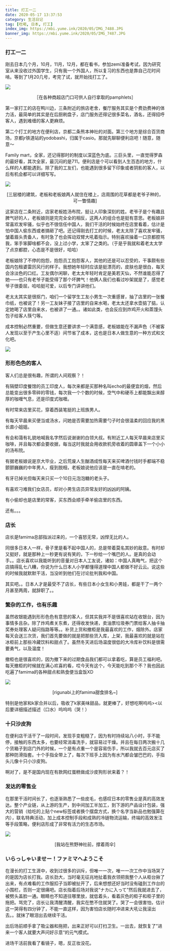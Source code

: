 ```yaml
---
title: 打工一二
date: 2020-05-17 13:37:53
category: 生活日记
tag: [吃喝, 日本, 打工]
index_img: https://mbi.yume.ink/2020/05/IMG_7488.JPG
banner_img: https://mbi.yume.ink/2020/05/IMG_7487.JPG
---
```


###  打工一二

刚去日本几个月，10月，11月，12月，都在看书，参加zemi准备考试，因为研究室从来没收过外国学生，只有我一个外国人，所以复习的东西也是靠自己花时间啃。等到了1月20几号，考完了试，就开始找打工了。

![](https://mbi.yume.ink/2020/05/IMG_7537.JPG)

<p align='center'>［在各种商超店门口可供人自行拿取的pamphlets］</p>

第一家打工的店在鸭川边，三条附近的旅店老舍，餐厅服务其实是个费劲费神的体力活，最简单的其实是在后厨刷盘子，店门服务还得记很多菜名，酒名，还得招呼客人，遇到难缠的客人更麻烦。

第二个打工的地方在便利店，京都二条熊本神社的对面。第三个地方是综合百货商场，京都jr铁道站的yodobashi，归属于casio。那就先聊聊便利店吧！随意，随意～

Family mart，全家，还记得那时的制度以深蓝色为底。三巨头里，一直觉得罗森的最好看，其次全家，最沉闷的是711。便利店是个可以看到人生百态的地方，什么样的人都能遇到。除了我的工友们，也能遇到很多留下印象或者阴影的客人，以后有机会都可以详细写写。

![](https://mbi.yume.ink/2020/05/IMG_7540.JPG)

<p align='center'>[三层楼的建筑，老板和老板娘两人就住在楼上，店周围的花草都是老爷子种的，可一瞥情趣]</p>

这家店在二条附近，店家老板姓汤布院，挺让人印象深刻的姓。老爷子是个有趣且脾气好的人，老板娘则是完完全全的相反，这两人的组合也是挺有意思。老板娘非常喜欢发牢骚，似乎也不很信任中国人，我们干活的时候始终在店里看着，估计是怕中国人偷东西或者搞砸了吧。还记得刚去打工的时候，老太太除了喜欢发牢骚，皱着眉头责备人，有时急了也会挥动双臂大吼着指示。特别喜欢操着一口京都腔骂我，笨手笨脚啥都不会，没上过小学，太笨了之类的。（于是乎我就和着老太太学了点京都腔，心态是不是很好，哈哈）

老板娘除了不停的抱怨，抱怨员工抱怨客人，其他的还是可以忍受的，干事颇有些国内包租婆雷厉风行的样子。我想她年轻时应该是挺漂亮的，皮肤也是很白，每天会涂淡色的口红。工友偶尔闲聊，老太太年轻时肯定是美若天仙，不然谁能忍得了她——也只有老爷子能受得了那个坏脾气！他俩人我们也看过吵架就是了，感觉老爷子很委屈，哈哈挺可爱，以后专门讲讲他们。

老太太其实是很抠门，咱们一个留学生工友小男生一次重感冒，抽了店里的一张餐巾纸，也被说了！另一工友妹子接了店里的自来水喝，老太太还拿水壶掂了掂，认定她喝了店里自来水，也被讲了一通。。诸如此类，也会反应到炸鸡开火和蒸馒头包子给客人筷勺等。

成本控制必然重要，但做生意还要讲求一个满意感，老板娘能在不漏声色（不被客人发现以至于产生心里不适）间节省了成本，这也是日本人做生意的一种方式和文化吧。

![](https://mbi.yume.ink/2020/05/IMG_7541.JPG)

### 形形色色的客人

客人们总是很有趣，所谓的人间观察？！

有隔壁印度餐馆的员工印度人，每次来都是买那种名叫echo的最便宜的烟，然后总能变出很多零碎的零钱，每次我一个个数的时候，空气中和硬币上都能飘出来醇厚的咖喱气息，还是印度式咖喱。

有时常来店里买花，穿着西装笔挺的上班族男人。

有每天早晨来买便当或汤水，问她是否需要加热需要勺子时会很温柔的回应我的黑长直小姐姐。

有会和蔼有礼貌地喊我名字然后说谢谢的白领大叔。有附近工人每天早晨来店里买咖啡，并且每次都会要收据，每当这时我就会用收款机旁收着的圆章盖下一个小小的汤布院。

有据老板娘说是京大毕业，之后荒废人生酗酒成性每天来买啤酒付钱时手都端不稳颤颤巍巍的中年男人，瘦到脱相，老板娘说他应该是一直在啃老的。

有牙已掉光但每天来只买一个10日元泡泡糖的老头子。

有喜欢刁难我们女店员，却对小男生店员异常友好的凶凶的阿姨。

有小偷却也是店里的常客，买东西会顺手牵羊偷店里的东西。

还有。。。

### 店长

店长是famima总部指派过来的，一个喜怒无常，凶悍无比的人。

同很多日本人一样，骨子里是看不起中国人的，总是带着莫名其妙的敌意。有时却又挺好，就是那种上一秒更有说有笑的，下一秒给一个嘴巴的人。是真的会动手。。店长喜欢以我能听到的音量对日本人工友说，诸如：中国人真晦气，把这个店搞得乱七八糟，你说为什么日本人小学都懂得道理中国人都做不好云云。说这些的时候我就默默干活，当没听到他们在讨论批判我和中国。

其实吧。。日本人才是最受不了店长，有些日本小女生和小男娃，都是干了一两个月甚至两周，就辞职了。。

### 繁杂的工作，也有乐趣

虽然收银能遇到形形色色有意思的客人，但其实我并不是很喜欢站在收银台，因为事情多且杂。除了炸鸡煮关东煮，还得收发快递，卖油票垃圾券门票给客人抽卡抽奖券处理客人疑问指路等等。。补货上货和撤柜是我最喜欢的工作，烟除外。店家每天会送三次货，我们首先要做的就是把那些货入库，上架，我最喜欢的就是站在冰柜前上那些冷藏饮料和甜点了。虽然冬天进后场温度很低的大冷库补饮料是很需要勇气，以及温度！

撤柜也是很喜欢的，因为撤下来的过期食品我们都可以拿着吃，算是员工福利吧。每天撤柜的时候就在满心欢喜的看，哎今天有这个，今天能吃到那个不？我也因此吃遍了famima的各种甜点和熟食便当盒饭XD

![](https://mbi.yume.ink/2020/05/IMG_7544.PNG)

<p align='center'>[rigunabi上的famima甜食排名~]</p>

特别是他家和k家合并以后，吸收了k家美味甜品，就更棒了，好想吃啊呜呜><以后要详细描述描述（口水）呜呜呜（哭！）

### 十只沙皮狗

在便利店干活干了一段时间，发现手变粗糙了，因为有时持续站八小时，手不能停，接触的东西太多，也要经常消毒洗手，就容易过干燥。并且在每日两次搬十几个货箱子到店门外的时候，一个是有点重一个是容易伤手，所以我就去百元店买了那种防滑指套。十个手指全带上了，每次下班手上因为有水汽都会皱巴巴的，手指头儿像十只小沙皮狗。

啊对了，是不是国内现在有款网红蛋糕做成沙皮狗形状来着？！

### 发达的零售业

在那里干活时间长了，也逐渐熟悉了一些皮毛，也感叹日本的零售业是真的高效发达。整个产业链，从上游的生产，到中间加工半加工，到下游的产品设计包装，强大的营销（给吃的上贴个new标签或者换个摆盘方式，换个名字当新品也勉强算在内），联名特典活动，加上成本控制手段和成熟的冷链物流运输，终端的高效发注等手段策略，便利店形成了非常有活力的生态市场。

![](https://mbi.yume.ink/2020/05/IMG_7543.JPG)

<p align='center'>[我站在熊野神社前，撑着雨伞]</p>

### いらっしゃいませー！ファミマへようこそ

在漫长的打工生涯中，收到过很多的训斥，但唯一一次，唯一一次工作中当场哭了的是因为店长打我。店长劲大，当时毫无征兆地扯着我衣领把我整个人从柜台揪了出来，有点难看的工作服扣子当即被扯开了，后来想想还好当时没有磕到工作台的小围栏，否则一定很痛吧。店长指着后场对我说“ナカに入って”然后我就进去了，被劈头盖脸一通。眼睛也不知道往哪里放，就低着头，看着灰色的柜子和柜子里的拖把。骂完了，店长让我清醒清醒，我实在憋不住就哭了。哭了一会很害怕，估计这一哭得有四分钟了，不能一直这样，因为害怕店长随时冲进来大吼让我滚出去。。就抹了眼泪出去继续干活。

出后场前顺手拿了吸尘器和拖把，出来正好可以打扫卫生。一出去，就恢复了”进来一个客人就要大声问好示意“的元气模式。

进场干活前我看了看镜子，嗯，反正妆没花。
